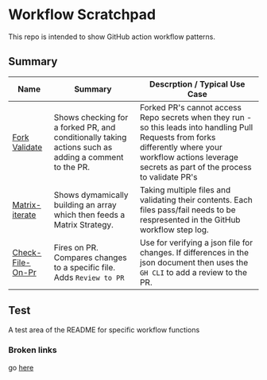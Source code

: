 # Workflow Scratchpad

This repo is intended to show GitHub action workflow patterns.

## Summary

Name | Summary | Descrption / Typical Use Case
---|---|---
[Fork Validate](.github/workflows/ForkValidate.yml) | Shows checking for a forked PR, and conditionally taking actions such as adding a comment to the PR. | Forked PR's cannot access Repo secrets when they run - so this leads into handling Pull Requests from forks differently where your workflow actions leverage secrets as part of the process to validate PR's
[Matrix-iterate](.github/workflows/matrix-iterate.yml) | Shows dymamically building an array which then feeds a Matrix Strategy. | Taking multiple files and validating their contents. Each files pass/fail needs to be respresented in the GitHub workflow step log.
[Check-File-On-Pr](.github/workflows/checkChangedFile.yml)| Fires on PR. Compares changes to a specific file. Adds `Review to PR` | Use for verifying a json file for changes. If differences in the json document then uses the `GH CLI` to add a review to the PR.




## Test

A test area of the README for specific workflow functions

### Broken links

go [here](https://github.com/Azure/AKS/blob/master/previews.md)
